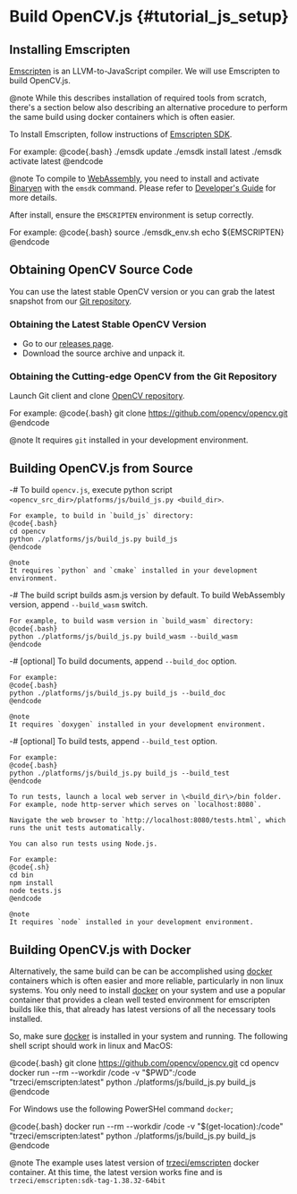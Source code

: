 Build OpenCV.js {#tutorial_js_setup}
===============================


Installing Emscripten
-----------------------------

[Emscripten](https://github.com/kripken/emscripten) is an LLVM-to-JavaScript compiler. We will use Emscripten to build OpenCV.js.

@note
While this describes installation of required tools from scratch, there's a section below also describing an alternative procedure to perform the same build using docker containers which is often easier.

To Install Emscripten, follow instructions of [Emscripten SDK](https://kripken.github.io/emscripten-site/docs/getting_started/downloads.html).

For example:
@code{.bash}
./emsdk update
./emsdk install latest
./emsdk activate latest
@endcode

@note
To compile to [WebAssembly](http://webassembly.org), you need to install and activate [Binaryen](https://github.com/WebAssembly/binaryen) with the `emsdk` command. Please refer to [Developer's Guide](http://webassembly.org/getting-started/developers-guide/) for more details.

After install, ensure the `EMSCRIPTEN` environment is setup correctly.

For example:
@code{.bash}
source ./emsdk_env.sh
echo ${EMSCRIPTEN}
@endcode

Obtaining OpenCV Source Code
--------------------------

You can use the latest stable OpenCV version or you can grab the latest snapshot from our [Git
repository](https://github.com/opencv/opencv.git).

### Obtaining the Latest Stable OpenCV Version

-   Go to our [releases page](http://opencv.org/releases.html).
-   Download the source archive and unpack it.

### Obtaining the Cutting-edge OpenCV from the Git Repository

Launch Git client and clone [OpenCV repository](http://github.com/opencv/opencv).

For example:
@code{.bash}
git clone https://github.com/opencv/opencv.git
@endcode

@note
It requires `git` installed in your development environment.

Building OpenCV.js from Source
---------------------------------------

-#  To build `opencv.js`, execute python script `<opencv_src_dir>/platforms/js/build_js.py <build_dir>`.

    For example, to build in `build_js` directory:
    @code{.bash}
    cd opencv
    python ./platforms/js/build_js.py build_js
    @endcode

    @note
    It requires `python` and `cmake` installed in your development environment.

-#  The build script builds asm.js version by default. To build WebAssembly version, append `--build_wasm` switch.

    For example, to build wasm version in `build_wasm` directory:
    @code{.bash}
    python ./platforms/js/build_js.py build_wasm --build_wasm
    @endcode

-#  [optional] To build documents, append `--build_doc` option.

    For example:
    @code{.bash}
    python ./platforms/js/build_js.py build_js --build_doc
    @endcode

    @note
    It requires `doxygen` installed in your development environment.

-#  [optional] To build tests, append `--build_test` option.

    For example:
    @code{.bash}
    python ./platforms/js/build_js.py build_js --build_test
    @endcode

    To run tests, launch a local web server in \<build_dir\>/bin folder. For example, node http-server which serves on `localhost:8080`.

    Navigate the web browser to `http://localhost:8080/tests.html`, which runs the unit tests automatically.

    You can also run tests using Node.js.

    For example:
    @code{.sh}
    cd bin
    npm install
    node tests.js
    @endcode

    @note
    It requires `node` installed in your development environment.

Building OpenCV.js with Docker
---------------------------------------

Alternatively, the same build can be can be accomplished using [docker](https://www.docker.com/) containers which is often easier and more reliable, particularly in non linux systems. You only need to install [docker](https://www.docker.com/) on your system and use a popular container that provides a clean well tested environment for emscripten builds like this, that already has latest versions of all the necessary tools installed.

So, make sure [docker](https://www.docker.com/) is installed in your system and running. The following shell script should work in linux and MacOS:

@code{.bash}
git clone https://github.com/opencv/opencv.git
cd opencv
docker run --rm --workdir /code -v "$PWD":/code "trzeci/emscripten:latest" python ./platforms/js/build_js.py build_js
@endcode

For Windows use the following PowerSHel command `docker`;

@code{.bash}
docker run --rm --workdir /code -v "$(get-location):/code" "trzeci/emscripten:latest" python ./platforms/js/build_js.py build_js
@endcode

@note
The example uses latest version of [trzeci/emscripten](https://hub.docker.com/r/trzeci/emscripten) docker container. At this time, the latest version works fine and is `trzeci/emscripten:sdk-tag-1.38.32-64bit` 